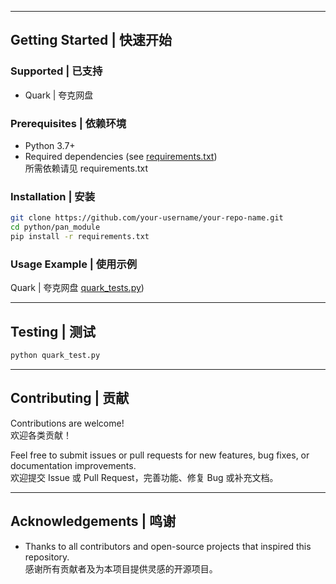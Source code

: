 
---

## Getting Started | 快速开始

### Supported | 已支持

- Quark | 夸克网盘

### Prerequisites | 依赖环境

- Python 3.7+
- Required dependencies (see [requirements.txt](./requirements.txt))  
  所需依赖请见 requirements.txt

### Installation | 安装

```bash
git clone https://github.com/your-username/your-repo-name.git
cd python/pan_module
pip install -r requirements.txt
```

### Usage Example | 使用示例

Quark | 夸克网盘
[quark_tests.py](./test/quark_tests.py))  

---

## Testing | 测试

```bash
python quark_test.py
```

---

## Contributing | 贡献

Contributions are welcome!  
欢迎各类贡献！

Feel free to submit issues or pull requests for new features, bug fixes, or documentation improvements.  
欢迎提交 Issue 或 Pull Request，完善功能、修复 Bug 或补充文档。

---

## Acknowledgements | 鸣谢

- Thanks to all contributors and open-source projects that inspired this repository.  
  感谢所有贡献者及为本项目提供灵感的开源项目。
